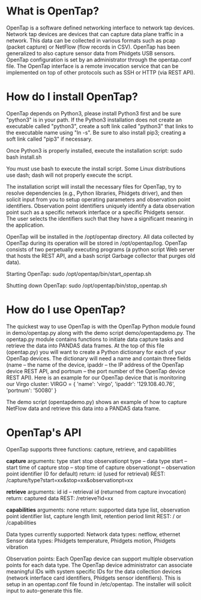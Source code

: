 # What is OpenTap?

OpenTap is a software defined networking interface to network tap devices. Network tap devices are devices that can capture data plane traffic in a network. This data can be collected in various formats such as pcap (packet capture) or NetFlow (flow records in CSV). OpenTap has been generalized to also capture sensor data from Phidgets USB sensors. OpenTap configuration is set by an administrator through the opentap.conf file.
The OpenTap interface is a remote invocation service that can be implemented on top of other protocols such as SSH or HTTP (via REST API). 

# How do I install OpenTap?

OpenTap depends on Python3, please install Python3 first and be sure "python3" is in your path. If the Python3 installation does not create an executable called "python3", create a soft link called "python3" that links to the executable name using "ln -s". Be sure to also install pip3; creating a soft link called "pip3" if necessary.

Once Python3 is properly installed, execute the installation script:
sudo bash install.sh

You must use bash to execute the install script. Some Linux distributions use dash; dash will not properly execute the script.

The installation script will install the necessary files for OpenTap, try to resolve dependencies (e.g., Python libraries, Phidgets driver), and then solicit input from you to setup operating parameters and observation point identifiers. Observation point identifiers uniquely identify a data observation point such as a specific network interface or a specific Phidgets sensor. The user selects the identifiers such that they have a significant meaning in the application.

OpenTap will be installed in the /opt/opentap directory. All data collected by OpenTap during its operation will be stored in /opt/opentap/log.
OpenTap consists of two perpetually executing programs (a python script Web server that hosts the REST API, and a bash script Garbage collector 
that purges old data).

Starting OpenTap:
sudo /opt/opentap/bin/start_opentap.sh

Shutting down OpenTap:
sudo /opt/opentap/bin/stop_opentap.sh

# How do I use OpenTap?

The quickest way to use OpenTap is with the OpenTap Python module found in demo/opentap.py along with the demo script demo/opentapdemo.py. The opentap.py module contains functions to initiate data capture tasks and retrieve the data into PANDAS data frames. At the top of this file (opentap.py) you will want to create a Python dictionary for each of your OpenTap devices. The dictionary will need a name and contain three fields (name – the name of the device, ipaddr – the IP address of the OpenTap device REST API, and portnum – the port number of the OpenTap device REST API). Here is an example for our OpenTap device that is monitoring our Virgo cluster:
VIRGO = { 'name': 'virgo', 'ipaddr': '129.108.40.76', 'portnum': '50080' }

The demo script (opentapdemo.py) shows an example of how to capture NetFlow data and retrieve this data into a PANDAS data frame.

# OpenTap's API

OpenTap supports three functions: capture, retrieve, and capabilities

**capture**
arguments: type start stop observationpt type – data type
start – start time of capture
stop – stop time of capture
observationpt – observation point identifier (0 for default)
return: id (used for retrieval)
REST: /capture/type?start=xx&stop=xx&observationpt=xx

**retrieve**
arguments: id
id – retrieval id (returned from capture invocation)
return: captured data REST: /retrieve?id=xx

**capabilities**
arguments: none
return: supported data type list, observation point identifier list, capture length limit, retention period limit
REST: / or /capabilities

Data types currently supported: Network data types: netflow, ethernet Sensor data types: Phidgets temperature, Phidgets motion, Phidgets vibration

Observation points:
Each OpenTap device can support multiple observation points for each data type. The OpenTap device administrator can associate meaningful IDs with 
system specific IDs for the data collection devices (network interface card identifiers, Phidgets sensor identifiers). This is setup in an opentap.conf 
file found in /etc/opentap. The installer will solicit input to auto-generate this file.
